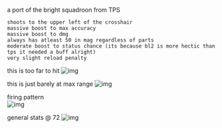 a port of the bright squadroon from TPS

	shoots to the upper left of the crosshair
	massive boost to max accuracy
	massive boost to dmg
	always has atleast 50 in mag regardless of parts
	moderate boost to status chance (its because bl2 is more hectic than tps it needed a buff alright)
	very slight reload penalty

this is too far to hit
![img](https://i.imgur.com/qNxGW2F.jpg)	

this is just barely at max range
![img](https://i.imgur.com/5Wzdu3d.jpg)

firing pattern	
![img](https://i.imgur.com/oZnsEad.jpg)

general stats @ 72
![img](https://i.imgur.com/5LDH2xh.jpg)
